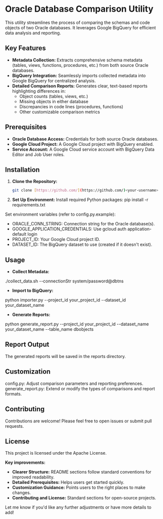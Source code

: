 # Oracle Database Comparison Utility

This utility streamlines the process of comparing the schemas and code objects of two Oracle databases. It leverages Google BigQuery for efficient data analysis and reporting.

## Key Features

* **Metadata Collection:**  Extracts comprehensive schema metadata (tables, views, functions, procedures, etc.) from both source Oracle databases.
* **BigQuery Integration:** Seamlessly imports collected metadata into Google BigQuery for centralized analysis.
* **Detailed Comparison Reports:** Generates clear, text-based reports highlighting differences in:
    * Object counts (tables, views, etc.)
    * Missing objects in either database
    * Discrepancies in code lines (procedures, functions)
    * Other customizable comparison metrics

## Prerequisites

* **Oracle Database Access:** Credentials for both source Oracle databases.
* **Google Cloud Project:**  A Google Cloud project with BigQuery enabled.
* **Service Account:** A Google Cloud service account with BigQuery Data Editor and Job User roles.

## Installation

1. **Clone the Repository:**
   ```bash
   git clone [https://github.com/](https://github.com/)<your-username>/<your-repository>.git

2. **Set Up Environment:**
Install required Python packages:
pip install -r requirements.txt

Set environment variables (refer to config.py.example):
* ORACLE_CONN_STRING: Connection string for the Oracle database(s).
* GOOGLE_APPLICATION_CREDENTIALS: Use gcloud auth application-default login
* PROJECT_ID: Your Google Cloud project ID.
* DATASET_ID: The BigQuery dataset to use (created if it doesn't exist).

## Usage
* **Collect Metadata:**

./collect_data.sh --connectionStr system/password@dbtns

* **Import to BigQuery:**

python importer.py --project_id your_project_id --dataset_id your_dataset_name 

* **Generate Reports:**

python generate_report.py --project_id your_project_id --dataset_name your_dataset_name --table_name dbobjects

## Report Output
The generated reports will be saved in the reports directory.

## Customization
config.py: Adjust comparison parameters and reporting preferences.
generate_report.py: Extend or modify the types of comparisons and report formats.

## Contributing
Contributions are welcome! Please feel free to open issues or submit pull requests.

## License
This project is licensed under the Apache License.


**Key improvements:**

* **Clearer Structure:**  README sections follow standard conventions for improved readability.
* **Detailed Prerequisites:** Helps users get started quickly.
* **Customization Guidance:** Points users to the right places to make changes.
* **Contributing and License:** Standard sections for open-source projects.

Let me know if you'd like any further adjustments or have more details to add! 

